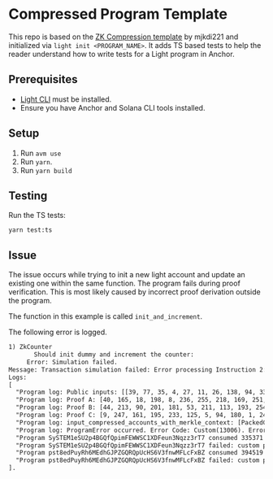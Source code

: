 # Compressed Program Template

This repo is based on the [ZK Compression template](https://github.com/mjkid221/zk_compression_program) by mjkdi221 and initialized via `light init <PROGRAM_NAME>`. It adds TS based tests to help the reader understand how to write tests for a Light program in Anchor.

## Prerequisites

- [Light CLI](https://github.com/Lightprotocol/light-protocol/tree/03b17ab48b6292a1abd1c2a8dac0a2b7d49e6e30/cli) must be installed.
- Ensure you have Anchor and Solana CLI tools installed.

## Setup

1. Run `avm use`
2. Run `yarn`.
3. Run `yarn build`

## Testing

Run the TS tests:

```
yarn test:ts
```

## Issue

The issue occurs while trying to init a new light account and update an existing one within the same function. The program fails during proof verification. This is most likely caused by incorrect proof derivation outside the program.

The function in this example is called `init_and_increment`.

The following error is logged.

```txt
1) ZkCounter
       Should init dummy and increment the counter:
     Error: Simulation failed.
Message: Transaction simulation failed: Error processing Instruction 2: custom program error: 0x32ce.
Logs:
[
  "Program log: Public inputs: [[39, 77, 35, 4, 27, 11, 26, 138, 94, 33, 197, 79, 151, 188, 209, 11, 204, 91, 93, 230, 151, 127, 242, 120, 228, 63, 238, 191, 230, 121, 139, 191], [6, 48, 209, 246, 2, 83, 47, 255, 56, 226, 149, 229, 238, 78, 69, 136, 175, 115, 2, 164, 3, 132, 198, 108, 101, 82, 122, 18, 102, 210, 219, 156], [33, 133, 56, 184, 142, 166, 110, 161, 4, 140, 169, 247, 115, 33, 15, 181, 76, 89, 48, 126, 58, 86, 204, 81, 16, 121, 185, 77, 75, 152, 43, 15], [0, 61, 70, 46, 173, 98, 70, 133, 241, 139, 84, 222, 58, 134, 143, 213, 136, 66, 206, 246, 151, 144, 206, 231, 148, 114, 121, 4, 112, 77, 35, 3]]",
  "Program log: Proof A: [40, 165, 18, 198, 8, 236, 255, 218, 169, 251, 20, 113, 254, 66, 223, 248, 142, 100, 191, 145, 48, 107, 251, 37, 238, 13, 66, 119, 59, 165, 6, 98, 20, 180, 38, 176, 12, 121, 79, 219, 216, 224, 95, 202, 133, 217, 37, 0, 226, 226, 18, 63, 84, 17, 124, 154, 145, 104, 150, 124, 137, 150, 26, 121]",
  "Program log: Proof B: [44, 213, 90, 201, 181, 53, 211, 113, 193, 254, 28, 109, 25, 108, 105, 59, 7, 137, 170, 167, 206, 151, 81, 135, 143, 152, 235, 75, 177, 248, 207, 187, 3, 22, 251, 196, 247, 227, 158, 27, 129, 243, 105, 163, 215, 250, 152, 57, 90, 48, 40, 144, 47, 212, 112, 25, 230, 107, 88, 46, 165, 221, 222, 5, 28, 36, 70, 169, 142, 92, 12, 92, 115, 95, 134, 130, 65, 26, 246, 233, 182, 49, 74, 35, 61, 9, 118, 12, 34, 61, 42, 226, 168, 5, 213, 158, 8, 83, 129, 61, 225, 90, 71, 33, 166, 91, 121, 167, 89, 135, 176, 143, 65, 75, 167, 191, 61, 231, 210, 215, 13, 255, 58, 216, 244, 93, 243, 172]",
  "Program log: Proof C: [9, 247, 161, 195, 233, 125, 5, 94, 180, 1, 245, 140, 226, 207, 104, 193, 252, 28, 109, 110, 199, 10, 176, 54, 107, 106, 2, 111, 171, 205, 253, 118, 6, 197, 132, 230, 156, 97, 64, 33, 111, 241, 211, 236, 40, 115, 132, 62, 160, 18, 45, 230, 74, 252, 53, 161, 93, 240, 154, 147, 112, 159, 54, 66]",
  "Program log: input_compressed_accounts_with_merkle_context: [PackedCompressedAccountWithMerkleContext { compressed_account: CompressedAccount { owner: pst8edPuyRh6MEdhGJPZGQRQpUcHS6V3fnwMFLcFxBZ, lamports: 0, address: Some([0, 61, 70, 46, 173, 98, 70, 133, 241, 139, 84, 222, 58, 134, 143, 213, 136, 66, 206, 246, 151, 144, 206, 231, 148, 114, 121, 4, 112, 77, 35, 3]), data: Some(CompressedAccountData { discriminator: [172, 15, 142, 171, 199, 240, 149, 236], data: [4, 243, 22, 151, 107, 164, 223, 79, 144, 226, 177, 252, 49, 97, 65, 2, 152, 112, 44, 137, 90, 71, 120, 16, 219, 157, 82, 116, 31, 225, 195, 21, 1, 0, 0, 0, 0, 0, 0, 0], data_hash: [29, 203, 46, 90, 62, 238, 216, 193, 89, 155, 124, 185, 219, 32, 151, 110, 87, 99, 230, 125, 40, 164, 21, 238, 159, 144, 159, 41, 208, 226, 189, 114] }) }, merkle_context: PackedMerkleContext { merkle_tree_pubkey_index: 0, nullifier_queue_pubkey_index: 1, leaf_index: 1, queue_index: None }, root_index: 2, read_only: false }]",
  "Program log: ProgramError occurred. Error Code: Custom(13006). Error Number: 13006. Error Message: Custom program error: 0x32ce.",
  "Program SySTEM1eSU2p4BGQfQpimFEWWSC1XDFeun3Nqzz3rT7 consumed 335371 of 940552 compute units",
  "Program SySTEM1eSU2p4BGQfQpimFEWWSC1XDFeun3Nqzz3rT7 failed: custom program error: 0x32ce",
  "Program pst8edPuyRh6MEdhGJPZGQRQpUcHS6V3fnwMFLcFxBZ consumed 394519 of 999700 compute units",
  "Program pst8edPuyRh6MEdhGJPZGQRQpUcHS6V3fnwMFLcFxBZ failed: custom program error: 0x32ce"
].
```
